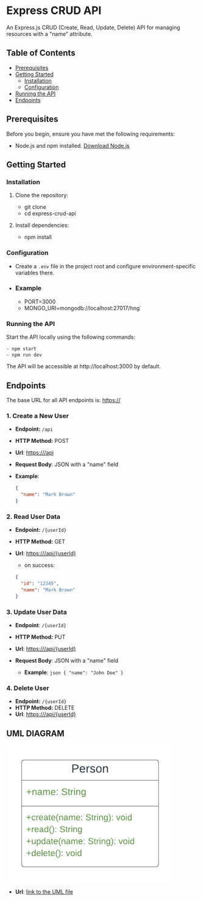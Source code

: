 # Express CRUD API

An Express.js CRUD (Create, Read, Update, Delete) API for managing resources with a "name" attribute.

## Table of Contents

- [Prerequisites](#prerequisites)
- [Getting Started](#getting-started)
  - [Installation](#installation)
  - [Configuration](#configuration)
- [Running the API](#running-the-api)
- [Endpoints](#endpoints)

## Prerequisites

Before you begin, ensure you have met the following requirements:

- Node.js and npm installed. [Download Node.js](https://nodejs.org/)

## Getting Started

### Installation

1. Clone the repository:

   - git clone <repository-url>
   - cd express-crud-api

2. Install dependencies:

   - npm install

### Configuration

- Create a `.env` file in the project root and configure environment-specific variables there.
- ### Example
  - PORT=3000
  - MONGO_URI=mongodb://localhost:27017/hng`

### Running the API

Start the API locally using the following commands:

    - npm start
    - npm run dev

The API will be accessible at http://localhost:3000 by default.

## Endpoints

The base URL for all API endpoints is: [https://](https://)

### 1. Create a New User

- **Endpoint:** `/api`
- **HTTP Method:** POST
- **Url**: [https:///api](https:///api)
- **Request Body**: JSON with a "name" field

- **Example**:
  ```json
  {
    "name": "Mark Brown"
  }
  ```

### 2. Read User Data

- **Endpoint:** `/{userId}`
- **HTTP Method:** GET
- **Url**: [https:///api/{userId}](https:///api/{userId})

  - on success:

  ```json
  {
    "id": "12345",
    "name": "Mark Brown"
  }
  ```

### 3. Update User Data

- **Endpoint**: `/{userId}`
- **HTTP Method:** PUT
- **Url**: [https:///api/{userId}](https:///api/{userId})
- **Request Body**: JSON with a "name" field

  - **Example**:
    `json
{
  "name": "John Doe"
}
`

### 4. Delete User

- **Endpoint:** `/{userId}`
- **HTTP Method:** DELETE
- **Url**: [https:///api/{userId}](https:///api/{userId})

## UML DIAGRAM

![diagram](images/HNG_UML_DIAGRAM.png)

- **Url**: [link to the UML file](https://)
